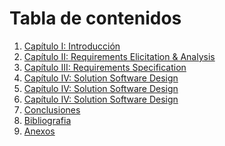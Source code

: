 # Tabla de contenidos

<ol>
  <li>
    <a href="https://github.com/Techstudents-SW74/upc-pre-202402--si572-SW74-tecnogurus-report/blob/main/Capitulo_I_Introduccion.md">Capítulo I: Introducción</a>
  </li>
  <li>
    <a href="https://github.com/Techstudents-SW74/upc-pre-202402--si572-SW74-tecnogurus-report/blob/main/Capitulo_II_Requirements_Elicitation_%26_Analysis.md">Capítulo II: Requirements Elicitation & Analysis</a>
  </li>
  <li>
    <a href="https://github.com/Techstudents-SW74/upc-pre-202402--si572-SW74-tecnogurus-report/blob/main/Capitulo_III_Requirements_Specification.md">Capítulo III: Requirements Specification</a>
  </li>
  <li>
    <a href="https://github.com/Techstudents-SW74/upc-pre-202402--si572-SW74-tecnogurus-report/blob/main/Capitulo_IV_Solution_Software_Design.md">Capítulo IV: Solution Software Design</a>
  </li>
    <li>
    <a href="https://github.com/Techstudents-SW74/upc-pre-202402--si572-SW74-tecnogurus-report/blob/main/Capitulo_V_Solution_UI_UX_Design.md">Capítulo IV: Solution Software Design</a>
  </li>
    <li>
    <a href="https://github.com/Techstudents-SW74/upc-pre-202402--si572-SW74-tecnogurus-report/blob/main/Capitulo_VI_Product_Implementation_Validation_%26_Deployment.md">Capítulo IV: Solution Software Design</a>
  </li>
  <li>
    <a href="https://github.com/Techstudents-SW74/upc-pre-202402--si572-SW74-tecnogurus-report/blob/main/Conclusiones.md">Conclusiones</a>
  </li>
  <li>
    <a href="https://github.com/Techstudents-SW74/upc-pre-202402--si572-SW74-tecnogurus-report/blob/main/Bibliografia.md">Bibliografia</a>
  </li>
  <li>
    <a href="https://github.com/Techstudents-SW74/upc-pre-202402--si572-SW74-tecnogurus-report/blob/main/Anexos.md">Anexos</a>
  </li>
</ol>
